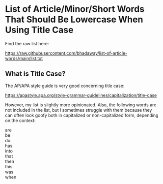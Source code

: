 # List of Article/Minor/Short Words That Should Be Lowercase When Using Title Case

Find the raw list here:

https://raw.githubusercontent.com/bhadaway/list-of-article-words/main/list.txt

## What is Title Case?

The AP/APA style guide is very good concerning title case:

https://apastyle.apa.org/style-grammar-guidelines/capitalization/title-case

However, my list is slightly more opinionated. Also, the following words are not included in the list, but I sometimes struggle with them because they can often look goofy both in capitalized or non-capitalized form, depending on the context:

are  
be  
do  
has  
into  
that  
then  
this  
was  
when
